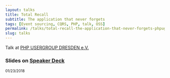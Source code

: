 ```yaml
---
layout: talks
title: Total Recall
subtitle: The application that never forgets
tags: [Event sourcing, CQRS, PHP, talk, OSS]
permalink: /talks/total-recall-the-application-that-never-forgets-phpugdd.html
slug: talks
---
```


Talk at [PHP USERGROUP DRESDEN e.V.](http://phpug-dresden.org)
  
### Slides on [Speaker Deck](https://speakerdeck.com/hollodotme)

<script async class="speakerdeck-embed" data-id="3e820339819940b2b8a28d1e10a860e6" data-ratio="1.77777777777778" src="//speakerdeck.com/assets/embed.js"></script>

<small>01/23/2018</small>
